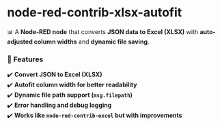 # node-red-contrib-xlsx-autofit

📊 A **Node-RED node** that converts **JSON data to Excel (XLSX)** with **auto-adjusted column widths** and **dynamic file saving**.

### 🚀 Features
✔️ **Convert JSON to Excel (XLSX)**  
✔️ **Autofit column width for better readability**  
✔️ **Dynamic file path support (`msg.filepath`)**  
✔️ **Error handling and debug logging**  
✔️ **Works like `node-red-contrib-excel` but with improvements**  
